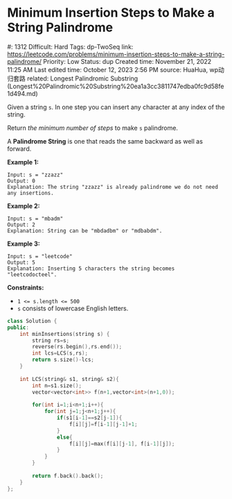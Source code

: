 # Minimum Insertion Steps to Make a String Palindrome

#: 1312
Difficult: Hard
Tags: dp-TwoSeq
link: https://leetcode.com/problems/minimum-insertion-steps-to-make-a-string-palindrome/
Priority: Low
Status: dup
Created time: November 21, 2022 11:25 AM
Last edited time: October 12, 2023 2:56 PM
source: HuaHua, wp动归套路
related: Longest Palindromic Substring (Longest%20Palindromic%20Substring%20ea1a3cc3811747edba0fc9d58fe1d494.md)

Given a string `s`. In one step you can insert any character at any index of the string.

Return *the minimum number of steps* to make `s` palindrome.

A **Palindrome String** is one that reads the same backward as well as forward.

**Example 1:**

```
Input: s = "zzazz"
Output: 0
Explanation: The string "zzazz" is already palindrome we do not need any insertions.

```

**Example 2:**

```
Input: s = "mbadm"
Output: 2
Explanation: String can be "mbdadbm" or "mdbabdm".

```

**Example 3:**

```
Input: s = "leetcode"
Output: 5
Explanation: Inserting 5 characters the string becomes "leetcodocteel".

```

**Constraints:**

- `1 <= s.length <= 500`
- `s` consists of lowercase English letters.

```cpp
class Solution {
public:
    int minInsertions(string s) {
        string rs=s;
        reverse(rs.begin(),rs.end());
        int lcs=LCS(s,rs);
        return s.size()-lcs;
    }
    
    int LCS(string& s1, string& s2){
        int n=s1.size();
        vector<vector<int>> f(n+1,vector<int>(n+1,0));
        
        for(int i=1;i<n+1;i++){
            for(int j=1;j<n+1;j++){
                if(s1[i-1]==s2[j-1]){
                    f[i][j]=f[i-1][j-1]+1;
                }
                else{
                    f[i][j]=max(f[i][j-1], f[i-1][j]);
                }
            }
        }
        
        return f.back().back();
    }
};
```